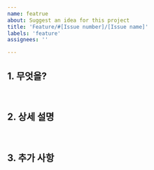 ```yaml
---
name: featrue
about: Suggest an idea for this project
title: 'Feature/#[Issue number]/[Issue name]'
labels: 'feature'
assignees: ''

---
```


## 1. 무엇을?

<br>

## 2. 상세 설명

<br>

## 3. 추가 사항
